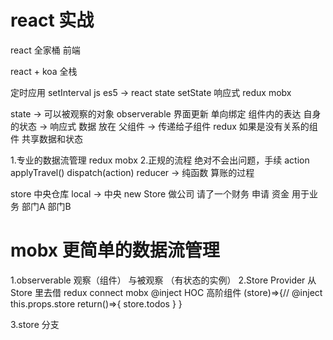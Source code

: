 # react  实战

react 全家桶  前端

react + koa 全栈

定时应用
setInterval  js es5
-> 
react  state  setState  响应式
redux  mobx

state -> 可以被观察的对象 observerable
界面更新 单向绑定
组件内的表达  自身的状态 -> 响应式
数据 放在 父组件 -> 传递给子组件
redux  如果是没有关系的组件  共享数据和状态 

1.专业的数据流管理  redux  mobx
2.正规的流程 绝对不会出问题，手续
action  applyTravel()  dispatch(action)
reducer -> 纯函数 算账的过程

store 中央仓库 
local  -> 中央
new Store  做公司 请了一个财务
申请 资金 用于业务 
部门A   部门B  

# mobx 更简单的数据流管理
1.observerable  观察（组件） 与被观察 （有状态的实例）
2.Store Provider 
    从 Store 里去借  redux connect    mobx @inject
    HOC 高阶组件
        (store)=>{// @inject
            this.props.store
            return()=>{
                store.todos
            }
        }

3.store 分支